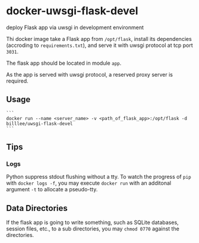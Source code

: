 # docker-uwsgi-flask-devel
deploy Flask app via uwsgi in development environment

Thi docker image take a Flask app from `/opt/flask`, install its dependencies (accroding to `requirements.txt`), and serve it with uwsgi protocol at tcp port `3031`.

The flask app should be located in module `app`.

As the app is served with uwsgi protocol, a reserved proxy server is required.

## Usage
    ```
    docker run --name <server_name> -v <path_of_flask_app>:/opt/flask -d billlee/uwsgi-flask-devel
    ```

## Tips

### Logs
Python suppress stdout flushing without a tty. To watch the progress of `pip` with `docker logs -f`, you may execute `docker run` with an additonal argument `-t` to allocate a pseudo-tty.

## Data Directories
If the flask app is going to write something, such as SQLite databases, session files, etc., to a sub directories, you may `chmod 0770` against the directories.
